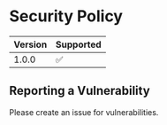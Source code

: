 # Security Policy

| Version | Supported          |
| ------- | ------------------ |
| 1.0.0  | :white_check_mark: |

## Reporting a Vulnerability

Please create an issue for vulnerabilities.
